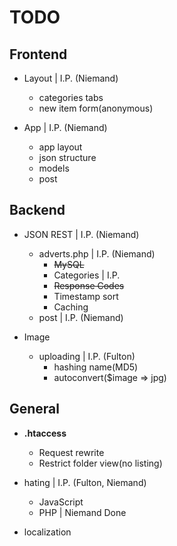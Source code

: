 # TODO

## Frontend

- Layout | I.P. (Niemand)
    + categories tabs
    + new item form(anonymous)

- App    | I.P. (Niemand)
    + app layout
    + json structure
    + models
    + post

## Backend

 - JSON REST | I.P. (Niemand)
    - adverts.php | I.P. (Niemand)
        + ~~MySQL~~
        + Categories | I.P.
        + ~~Response Codes~~
        + Timestamp sort 
        + Caching
    - post        | I.P. (Niemand)

 - Image
    - uploading | I.P. (Fulton)
        - hashing name(MD5)
        - autoconvert($image => jpg)

## General

 - **.htaccess**
    - Request rewrite
    - Restrict folder view(no listing)

 - hating | I.P. (Fulton, Niemand)
     - JavaScript
     - PHP        | Niemand Done

 - localization 